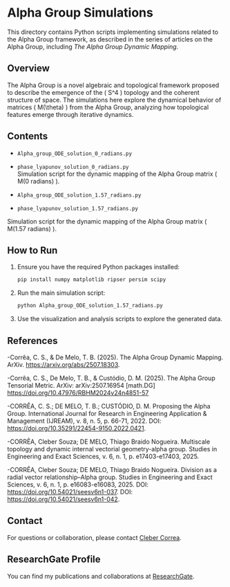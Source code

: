 # Alpha Group Simulations

This directory contains Python scripts implementing simulations related to the Alpha Group framework, as described in the series of articles on the Alpha Group, including *The Alpha Group Dynamic Mapping*.

## Overview

The Alpha Group is a novel algebraic and topological framework proposed to describe the emergence of the \( S^4 \) topology and the coherent structure of space. The simulations here explore the dynamical behavior of matrices \( M(\theta) \) from the Alpha Group, analyzing how topological features emerge through iterative dynamics.

## Contents

- `Alpha_group_ODE_solution_0_radians.py`
- `phase_lyapunov_solution_0_radians.py`  
  Simulation script for the dynamic mapping of the Alpha Group matrix \( M(0 radians) \).

- `Alpha_group_ODE_solution_1.57_radians.py`
- `phase_lyapunov_solution_1.57_radians.py`
  
Simulation script for the dynamic mapping of the Alpha Group matrix \( M(1.57 radians) \).


## How to Run

1. Ensure you have the required Python packages installed:  
   ```bash
   pip install numpy matplotlib ripser persim scipy
   ```

2. Run the main simulation script:  
   ```bash
   python Alpha_group_ODE_solution_1.57_radians.py
   ```

3. Use the visualization and analysis scripts to explore the generated data.

## References

-Corrêa, C. S., & De Melo, T. B. (2025). The Alpha Group Dynamic Mapping. ArXiv. https://arxiv.org/abs/2507.18303.

-Corrêa, C. S., De Melo, T. B., & Custódio, D. M. (2025). The Alpha Group Tensorial Metric. ArXiv: arXiv:2507.16954 [math.DG] https://doi.org/10.47976/RBHM2024v24n4851-57

-CORRÊA, C. S.; DE MELO, T. B.; CUSTÓDIO, D. M. Proposing the Alpha Group. International Journal for Research in Engineering Application & Management (IJREAM), v. 8, n. 5, p. 66-71, 2022. DOI: https://doi.org/10.35291/22454-9150.2022.0421.

-CORRÊA, Cleber Souza; DE MELO, Thiago Braido Nogueira. Multiscale topology and dynamic internal vectorial geometry-alpha group. Studies in Engineering and Exact Sciences, v. 6, n. 1, p. e17403-e17403, 2025.

-CORRÊA, Cleber Souza; DE MELO, Thiago Braido Nogueira. Division as a radial vector relationship–Alpha group. Studies in Engineering and Exact Sciences, v. 6, n. 1, p. e16083-e16083, 2025. DOI: https://doi.org/10.54021/seesv6n1-037. DOI: https://doi.org/10.54021/seesv6n1-042.

## Contact

For questions or collaboration, please contact [Cleber Correa](https://github.com/CleberCorrea15).

## ResearchGate Profile

You can find my publications and collaborations at [ResearchGate](https://www.researchgate.net/profile/Cleber-Souza-Correa?ev=hdr_xprf).

